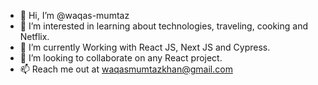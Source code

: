 - 👋 Hi, I’m @waqas-mumtaz
- 👀 I’m interested in learning about technologies, traveling, cooking and Netflix.
- 🌱 I’m currently Working with React JS, Next JS and Cypress.
- 💞️ I’m looking to collaborate on any React project.
- 📫 Reach me out at waqasmumtazkhan@gmail.com

<!---
waqas-mumtaz/waqas-mumtaz is a ✨ special ✨ repository because its `README.md` (this file) appears on your GitHub profile.
You can click the Preview link to take a look at your changes.
--->
